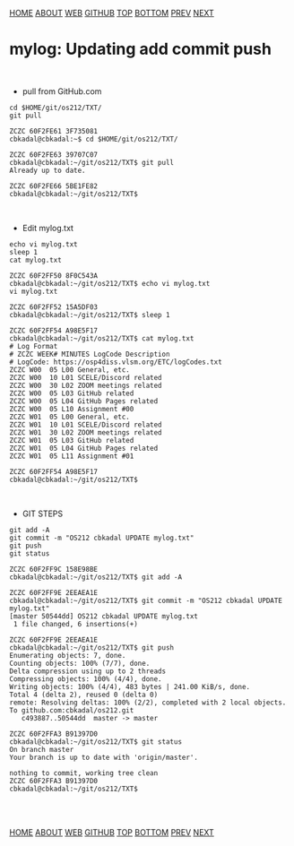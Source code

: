---
---
[HOME](index.md)
[ABOUT](README.md)
[WEB](https://osp4diss.vlsm.org/)
[GITHUB](https://github.com/os2xx/osp4diss)
[TOP](#)
[BOTTOM](#endofpage)
[PREV](osp-113.md)
[NEXT](index.md)

# mylog: Updating add commit push
<br>

* pull from GitHub.com

```
cd $HOME/git/os212/TXT/
git pull

```

```
ZCZC 60F2FE61 3F735081
cbkadal@cbkadal:~$ cd $HOME/git/os212/TXT/

ZCZC 60F2FE63 39707C07
cbkadal@cbkadal:~/git/os212/TXT$ git pull
Already up to date.

ZCZC 60F2FE66 5BE1FE82
cbkadal@cbkadal:~/git/os212/TXT$ 

```

<br>

* Edit mylog.txt

```
echo vi mylog.txt
sleep 1
cat mylog.txt

```

```
ZCZC 60F2FF50 8F0C543A
cbkadal@cbkadal:~/git/os212/TXT$ echo vi mylog.txt
vi mylog.txt

ZCZC 60F2FF52 15A5DF03
cbkadal@cbkadal:~/git/os212/TXT$ sleep 1

ZCZC 60F2FF54 A98E5F17
cbkadal@cbkadal:~/git/os212/TXT$ cat mylog.txt
# Log Format
# ZCZC WEEK# MINUTES LogCode Description
# LogCode: https://osp4diss.vlsm.org/ETC/logCodes.txt
ZCZC W00  05 L00 General, etc.
ZCZC W00  10 L01 SCELE/Discord related
ZCZC W00  30 L02 ZOOM meetings related
ZCZC W00  05 L03 GitHub related
ZCZC W00  05 L04 GitHub Pages related
ZCZC W00  05 L10 Assignment #00
ZCZC W01  05 L00 General, etc.
ZCZC W01  10 L01 SCELE/Discord related
ZCZC W01  30 L02 ZOOM meetings related
ZCZC W01  05 L03 GitHub related
ZCZC W01  05 L04 GitHub Pages related
ZCZC W01  05 L11 Assignment #01

ZCZC 60F2FF54 A98E5F17
cbkadal@cbkadal:~/git/os212/TXT$ 

```
<br>

* GIT STEPS

```
git add -A
git commit -m "OS212 cbkadal UPDATE mylog.txt"
git push
git status

```

```
ZCZC 60F2FF9C 158E98BE
cbkadal@cbkadal:~/git/os212/TXT$ git add -A

ZCZC 60F2FF9E 2EEAEA1E
cbkadal@cbkadal:~/git/os212/TXT$ git commit -m "OS212 cbkadal UPDATE mylog.txt"
[master 50544dd] OS212 cbkadal UPDATE mylog.txt
 1 file changed, 6 insertions(+)

ZCZC 60F2FF9E 2EEAEA1E
cbkadal@cbkadal:~/git/os212/TXT$ git push
Enumerating objects: 7, done.
Counting objects: 100% (7/7), done.
Delta compression using up to 2 threads
Compressing objects: 100% (4/4), done.
Writing objects: 100% (4/4), 483 bytes | 241.00 KiB/s, done.
Total 4 (delta 2), reused 0 (delta 0)
remote: Resolving deltas: 100% (2/2), completed with 2 local objects.
To github.com:cbkadal/os212.git
   c493887..50544dd  master -> master

ZCZC 60F2FFA3 B91397D0
cbkadal@cbkadal:~/git/os212/TXT$ git status
On branch master
Your branch is up to date with 'origin/master'.

nothing to commit, working tree clean
ZCZC 60F2FFA3 B91397D0
cbkadal@cbkadal:~/git/os212/TXT$ 

```

<br id="endofpage"><br>

[HOME](index.md)
[ABOUT](README.md)
[WEB](https://osp4diss.vlsm.org/)
[GITHUB](https://github.com/os2xx/osp4diss)
[TOP](#)
[BOTTOM](#endofpage)
[PREV](osp-113.md)
[NEXT](index.md)

